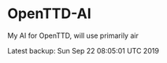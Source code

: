 # OpenTTD-AI
My AI for OpenTTD, will use primarily air

Latest backup: Sun Sep 22 08:05:01 UTC 2019
